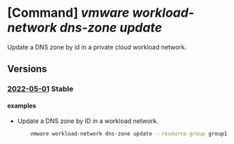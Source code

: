 # [Command] _vmware workload-network dns-zone update_

Update a DNS zone by id in a private cloud workload network.

## Versions

### [2022-05-01](/Resources/mgmt-plane/L3N1YnNjcmlwdGlvbnMve30vcmVzb3VyY2Vncm91cHMve30vcHJvdmlkZXJzL21pY3Jvc29mdC5hdnMvcHJpdmF0ZWNsb3Vkcy97fS93b3JrbG9hZG5ldHdvcmtzL2RlZmF1bHQvZG5zem9uZXMve30=/2022-05-01.xml) **Stable**

<!-- mgmt-plane /subscriptions/{}/resourcegroups/{}/providers/microsoft.avs/privateclouds/{}/workloadnetworks/default/dnszones/{} 2022-05-01 -->

#### examples

- Update a DNS zone by ID in a workload network.
    ```bash
        vmware workload-network dns-zone update --resource-group group1 --private-cloud cloud1 --dns-zone dnsZone1 --display-name dnsZone1 --domain domain1 --dns-server-ips 1.1.1.1 --source-ip 8.8.8.8 --dns-services 1 --revision 1
    ```
